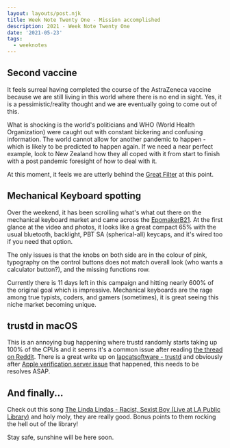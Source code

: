 ```yaml
---
layout: layouts/post.njk
title: Week Note Twenty One - Mission accomplished
description: 2021 - Week Note Twenty One
date: '2021-05-23'
tags:
  - weeknotes
---
```


## Second vaccine

It feels surreal having completed the course of the AstraZeneca vaccine because we are still living in this world where there is no end in sight. Yes, it is a pessimistic/reality thought and we are eventually going to come out of this.

What is shocking is the world's politicians and WHO (World Health Organization) were caught out with constant bickering and confusing information. The world cannot allow for another pandemic to happen - which is likely to be predicted to happen again. If we need a near perfect example, look to New Zealand how they all coped with it from start to finish with a post pandemic foresight of how to deal with it.

At this moment, it feels we are utterly behind the [Great Filter](https://en.wikipedia.org/wiki/Great_Filter) at this point.

## Mechanical Keyboard spotting

Over the weekend, it has been scrolling what's what out there on the mechanical keyboard market and came across the [EpomakerB21](https://www.indiegogo.com/projects/epomakerb21-retro-wireless-mechanical-keyboard). At the first glance at the video and photos, it looks like a great compact 65% with the usual bluetooth, backlight, PBT SA (spherical-all) keycaps, and it's wired too if you need that option.

The only issues is that the knobs on both side are in the colour of pink, typography on the control buttons does not match overall look (who wants a calculator button?), and the missing functions row.

Currently there is 11 days left in this campaign and hitting nearly 600% of the original goal which is impressive. Mechanical keyboards are the rage among true typists, coders, and gamers (sometimes), it is great seeing this niche market becoming unique.

## trustd in macOS

This is an annoying bug happening where trustd randomly starts taking up 100% of the CPUs and it seems it's a common issue after reading [the thread on Reddit](https://www.reddit.com/r/mac/comments/n6f8ef/process_trustd_high_cpu_usage/). There is a great write up on [lapcatsoftware - trustd](https://lapcatsoftware.com/articles/trustd.html) and obviously after [Apple verification server issue](https://www.theverge.com/2020/11/12/21563092/apple-mac-apps-load-slow-big-sur-downloads-outage-down-issues) that happened, this needs to be resolves ASAP.

## And finally...

Check out this song [The Linda Lindas - Racist, Sexist Boy (Live at LA Public Library)](https://www.youtube.com/watch?v=J5AhU5Q7vH0) and holy moly, they are really good. Bonus points to them rocking the hell out of the library!

Stay safe, sunshine will be here soon.